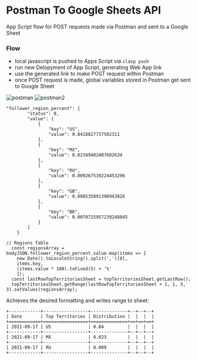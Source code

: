# Postman To Google Sheets API
App Script flow for POST requests made via Postman and sent to a Google Sheet

### Flow
- local javascript is pushed to Apps Script via `clasp push`
- run new Delopyment of App Script, generating Web App link
- use the generated link to make POST request within Postman
- once POST request is made, global variables stored in Postman get sent to Google Sheet

![postman](https://teachingmachine.tv/_files/postman/postman.png)
![postman2](https://teachingmachine.tv/_files/postman/postman-2.png)

```
"follower_region_percent": {
        "status": 0,
        "value": [
            {
                "key": "US",
                "value": 0.8418827737582311
            },
            {
                "key": "MX",
                "value": 0.02349402487602634
            },
            {
                "key": "RU",
                "value": 0.009267539224453296
            },
            {
                "key": "GB",
                "value": 0.008535891390943826
            },
            {
                "key": "BR",
                "value": 0.0070725957239248845
            }
        ]
    }
```

```
// Regions Table
  const regionsArray = bodyJSON.follower_region_percent.value.map(items => [
    new Date().toLocaleString().split(',')[0],
    items.key, 
    (items.value * 100).toFixed(5) + '%'
    ]);
  const lastRowTopTerritoriesSheet = topTerritoriesSheet.getLastRow();
  topTerritoriesSheet.getRange(lastRowTopTerritoriesSheet + 1, 1, 5, 3).setValues(regionsArray);
```

Achieves the desired formatting and writes range to sheet:
```
+------------+-----------------+--------------+--+--+--+
| Date       | Top Territories | Distribution |  |  |  |
+============+=================+==============+==+==+==+
| 2021-09-17 | US              | 0.84         |  |  |  |
+------------+-----------------+--------------+--+--+--+
| 2021-09-17 | MX              | 0.023        |  |  |  |
+------------+-----------------+--------------+--+--+--+
| 2021-09-17 | RU              | 0.009        |  |  |  |
+------------+-----------------+--------------+--+--+--+
```
